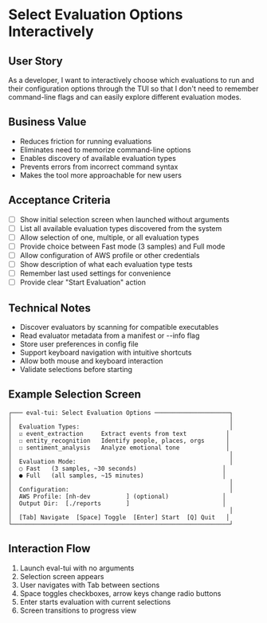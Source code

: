 # Select Evaluation Options Interactively

## User Story
As a developer, I want to interactively choose which evaluations to run and their configuration options through the TUI so that I don't need to remember command-line flags and can easily explore different evaluation modes.

## Business Value
- Reduces friction for running evaluations
- Eliminates need to memorize command-line options
- Enables discovery of available evaluation types
- Prevents errors from incorrect command syntax
- Makes the tool more approachable for new users

## Acceptance Criteria
- [ ] Show initial selection screen when launched without arguments
- [ ] List all available evaluation types discovered from the system
- [ ] Allow selection of one, multiple, or all evaluation types
- [ ] Provide choice between Fast mode (3 samples) and Full mode
- [ ] Allow configuration of AWS profile or other credentials
- [ ] Show description of what each evaluation type tests
- [ ] Remember last used settings for convenience
- [ ] Provide clear "Start Evaluation" action

## Technical Notes
- Discover evaluators by scanning for compatible executables
- Read evaluator metadata from a manifest or --info flag
- Store user preferences in config file
- Support keyboard navigation with intuitive shortcuts
- Allow both mouse and keyboard interaction
- Validate selections before starting

## Example Selection Screen
```
┌─── eval-tui: Select Evaluation Options ─────────────────────┐
│                                                             │
│  Evaluation Types:                                          │
│  ☑ event_extraction     Extract events from text           │
│  ☐ entity_recognition   Identify people, places, orgs      │
│  ☐ sentiment_analysis   Analyze emotional tone             │
│                                                             │
│  Evaluation Mode:                                           │
│  ○ Fast   (3 samples, ~30 seconds)                        │
│  ● Full   (all samples, ~15 minutes)                      │
│                                                             │
│  Configuration:                                             │
│  AWS Profile: [nh-dev          ] (optional)               │
│  Output Dir:  [./reports       ]                          │
│                                                             │
│  [Tab] Navigate  [Space] Toggle  [Enter] Start  [Q] Quit   │
└─────────────────────────────────────────────────────────────┘
```

## Interaction Flow
1. Launch eval-tui with no arguments
2. Selection screen appears
3. User navigates with Tab between sections
4. Space toggles checkboxes, arrow keys change radio buttons
5. Enter starts evaluation with current selections
6. Screen transitions to progress view